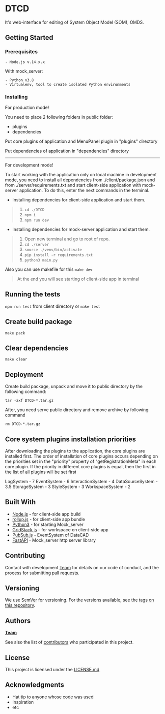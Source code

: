 # DTCD

It's web-interface for editing of System Object Model (SOM), OMDS.

## Getting Started

### Prerequisites
```
- Node.js v.14.x.x
```
With mock_server:
```
- Python v3.8
- Virtualenv, tool to create isolated Python environments

```

### Installing

For production mode!

You need to place 2 following folders in public folder:
- plugins
- dependencies

Put core plugins of application and MenuPanel plugin in "plugins" directory

Put dependencies of application in "dependencies" directory

---
For development mode!

To start working with the application only on local machine in development mode, 
you need to install all dependencies from ./client/package.json and from ./server/requirements.txt 
and start client-side application with mock-server application. 
To do this, enter the next commands in the terminal.

* Installing dependencies for client-side application and start them.
> 1. `cd ./DTCD`
> 2. `npm i`
> 3. `npm run dev`

* Installing dependencies for mock-server application and start them.
> 1. Open new terminal and go to root of repo.
> 2. `cd ./server`
> 3. `source ./venv/bin/activate`
> 4. `pip install -r requirements.txt`
> 5. `python3 main.py`

Also you can use makefile for this 
`make dev
`
> At the end you will see starting of client-side app in terminal

## Running the tests
`npm run test` from client directory or `make test`

## Create build package

```
make pack
```

## Clear dependencies

```
make clear
```

## Deployment

Create build package, unpack and move it to public directory by the following command:
```
tar -zxf DTCD-*.tar.gz
```
After, you need serve public directory and remove archive by following command
```
rm DTCD-*.tar.gz
```

## Core system plugins installation priorities

After downloading the plugins to the application, the core plugins are installed first.
The order of installation of core plugins occurs depending on the priorities set in the "priority" property of "getRegistrationMeta" in each core plugin.
If the priority in different core plugins is equal, then the first in the list of all plugins will be set first


LogSystem - 7
EventSystem - 6
InteractionSystem - 4
DataSourceSystem - 3.5
StorageSystem - 3
StyleSystem - 3
WorkspaceSystem - 2


## Built With

* [Node.js](https://maven.apache.org/) - for client-side app build
* [rollup.js](https://maven.apache.org/) - for client-side app bundle
* [Python3](http://www.dropwizard.io/1.0.2/docs/) - for starting Mock_server
* [GridStack.js](https://rometools.github.io/rome/) - for workspace on client-side app
* [PubSub.js](https://rometools.github.io/rome/) - EventSystem of DataCAD
* [FastAPI](https://rometools.github.io/rome/) - Mock_server http server library

## Contributing

Contact with development [Team](https://github.com/ISGNeuroTeam) for details on our code of conduct, and the process for submitting pull requests.

## Versioning

We use [SemVer](http://semver.org/) for versioning. For the versions available, see the [tags on this repository](https://github.com/ISGNeuroTeam/DataCAD/tags). 

## Authors

**[Team](https://github.com/ISGNeuroTeam)**

See also the list of [contributors](https://github.com/ISGNeuroTeam/DataCAD/contributors) who participated in this project.

## License

This project is licensed under the [LICENSE.md](LICENSE.md) 

## Acknowledgments

* Hat tip to anyone whose code was used
* Inspiration
* etc
